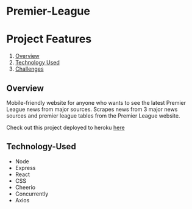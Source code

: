 # Premier-League

# Project Features

1. [Overview](#Overview)
2. [Technology Used](#Technology-Used)
3. [Challenges](#Challenges)


## Overview

Mobile-friendly website for anyone who wants to see the latest Premier League news from major sources. Scrapes news from 3 major news sources and premier league tables from the Premier League website.

Check out this project deployed to heroku [here](https://premier-league-info.herokuapp.com/)

## Technology-Used

- Node
- Express
- React
- CSS
- Cheerio
- Concurrently
- Axios

